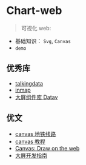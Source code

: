 # Chart-web

> 可视化 web:

- 基础知识： `Svg`, `Canvas`
- `demo`

## 优秀库

- [talkingdata](https://www.talkingdata.com/)
- [inmap](http://inmap.talkingdata.com/#/docs/guide/introduce)
- [大屏组件库 Datav](https://github.com/DataV-Team/Datav)

## 优文

- [canvas 地铁线路](https://mp.weixin.qq.com/s/sqbM4vYA-fqJlpwis0RdJA)
- [canvas 教程](https://yuque.com/airing/canvas)
- [Canvas: Draw on the web](https://yuque.com/airing/canvas)
- [大屏开发指南](https://xiaoleng123.github.io/large-screen/)
